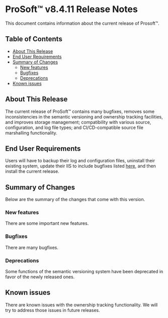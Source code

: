 # __ProSoft__&trade; v8.4.11 Release Notes

This document contains information about the current release of Prosoft&trade;.

## Table of Contents

* [About This Release](#about-this-release)
* [End User Requirements](#end-user-requirements)
* [Summary of Changes](#summary-of-changes)
  * [New features](#new-features)
  * [Bugfixes](#bugfixes)
  * [Deprecations](#deprecations)
* [Known issues](#known-issues)

## About This Release

The current release of ProSoft&trade; contains many bugfixes, removes some inconsistencies in the semantic versioning and ownership tracking facilities, and improves storage management; compatibility with various source, configuration, and log file types; and CI/CD-compatible source file marshalling functionality.

## End User Requirements

Users will have to backup their log and configuration files, uninstall their existing system, update their IIS to include bugfixes listed [here](https://www.bogus-bugfixes.com), and then install the current release.

## Summary of Changes

Below are the summary of the changes that come with this version.

### New features

There are some important new features.

### Bugfixes

There are many bugfixes.

### Deprecations

Some functions of the semantic versioning system have been deprecated in favor of the newly released ones.

## Known issues

There are known issues with the ownership tracking functionality. We will try to address those issues in future releases.

